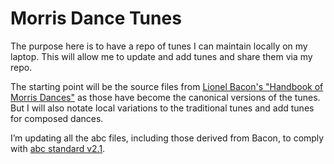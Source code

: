# Morris Dance Tunes

The purpose here is to have a repo of tunes I can maintain locally on my laptop. This will allow me to update and add tunes and share them via my repo. 

The starting point will be the source files from [Lionel Bacon's "Handbook of Morris Dances"](http://www.themorrisring.org/music/handbook-morris-dances) as those have become the canonical versions of the tunes. But I will also notate local variations to the traditional tunes and add tunes for composed dances. 

I’m updating all the abc files, including those derived from Bacon, to comply with [abc standard v2.1](http://abcnotation.com/wiki/abc:standard:v2.1).

